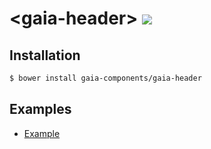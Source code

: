 # &lt;gaia-header&gt; ![](https://travis-ci.org/gaia-components/gaia-header.svg)

## Installation

```bash
$ bower install gaia-components/gaia-header
```

## Examples

- [Example](http://gaia-components.github.io/gaia-header/)